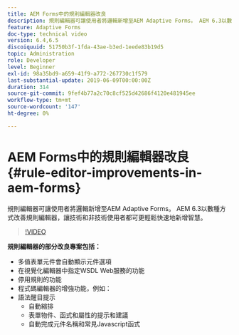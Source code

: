 ```yaml
---
title: AEM Forms中的規則編輯器改良
description: 規則編輯器可讓使用者將邏輯新增至AEM Adaptive Forms。 AEM 6.3以數種方式改善規則編輯器，讓技術和非技術使用者都可更輕鬆快速地新增智慧。
feature: Adaptive Forms
doc-type: technical video
version: 6.4,6.5
discoiquuid: 51750b3f-1fda-43ae-b3ed-1eede83b19d5
topic: Administration
role: Developer
level: Beginner
exl-id: 98a35bd9-a659-41f9-a772-267730c1f579
last-substantial-update: 2019-06-09T00:00:00Z
duration: 314
source-git-commit: 9fef4b77a2c70c8cf525d42686f4120e481945ee
workflow-type: tm+mt
source-wordcount: '147'
ht-degree: 0%

---
```


# AEM Forms中的規則編輯器改良 {#rule-editor-improvements-in-aem-forms}

規則編輯器可讓使用者將邏輯新增至AEM Adaptive Forms。 AEM 6.3以數種方式改善規則編輯器，讓技術和非技術使用者都可更輕鬆快速地新增智慧。

>[!VIDEO](https://video.tv.adobe.com/v/19653?quality=12&learn=on)

**規則編輯器的部分改良專案包括：**

* 多值表單元件會自動顯示元件選項
* 在視覺化編輯器中指定WSDL Web服務的功能
* 停用規則的功能
* 程式碼編輯器的增強功能，例如：
* 語法醒目提示
   * 自動縮排
   * 表單物件、函式和屬性的提示和建議
   * 自動完成元件名稱和常見Javascript函式
